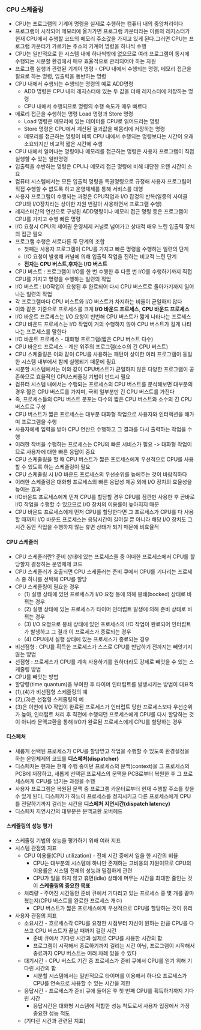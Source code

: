 ### CPU 스케줄링
* CPU는 프로그램의 기계어 명령을 실제로 수행하는 컴퓨터 내의 중앙처리이다
* 프로그램이 시작되어 메모리에 올가가면 프로그램 카운터라는 이름의 레지스터가 현재 CPU에서 수행할 코드의 메모리 주소값을 가지고 있게 된다.그러면 CPU는 프로그램 카운터가 가르키는 주소의 기계어 명령을 하나씩 수행
* CPU는 일반적으로 한 시스템 내에 하나씩밖에 없으므로 여러 프로그램이 동시에 수행되는 시분할 환경에서 매우 효율적으로 관리되어야 하는 자원
* 프로그램 실행과 관련된 기계어 명령 - CPU 내에서 수행되는 명령, 메모리 접근을 필요로 하는 명령, 입출력을 동반하는 명령
* CPU 내에서 수행되는 수행되는 명령의 예로 ADD명령
    * ADD 명령은 CPU 내의 레지스터에 있는 두 값을 더해 레지스터에 저장하는 명령
    * CPU 내에서 수행되므로 명령의 수행 속도가 매우 빠르다
* 메로리 접근을 수행하는 명령 Load 명령과 Store 명령
    * Load 명령은 메모리에 있는 데이터를 CPU로 읽어드리는 명령
    * Store 명령은 CPU에서 계산된 결과값을 메몸리에 저장하는 명령
    * 메모리를 접근하는 명령이 비록 CPU 내에서 수행되는 명령보다는 시간이 오래 소요되지만 비교적 짧은 시간에 수행
* CPU 내에서 일어나는 명령이나 메모리를 접근하는 명령은 사용자 프로그램이 직접 실행할 수 있는 일반명령
* 입출력을 수반하는 명령은 CPU나 메모리 접근 명령에 비해 대단한 오랜 시간이 소요
* 컴퓨터 시스템에서는 모든 입출력 명령을 특권명령으로 규정해 사용자 프로그림이 직접 수행할 수 없도록 하고 운영체제를 통해 서비스를 대행
* 사용자 프로그램이 수행되는 과정은 CPU작업과 I/O 잡겅의 반복(일종의 사이클 CPU와 I/O장치라는 상이한 자원 번갈아 사용하면서 프로그램 수행)
* 레지스터간의 연산으로 구성된 ADD명령이나 메모리 접근 명령 등은 프로그램이 CPU를 가지고 수행 빠른 명령
* I/O 요청시 CPU의 제어권 운영체제 커널로 넘어가고 상대적 매우 느린 입출력 장치의 접근 필요
* 프로그램 수행은 서로다른 두 단계의 조합
  * 첫째는 사용자 프로그램이 CPU를 가지고 빠른 명령을 수행하는 일련의 단계
  * I/O 요청이 발생해 커널에 의해 입출력 작업을 진하는 비교적 느린 단계
  * **전자는 CPU 버스트**,**후자는 I/O 버스트**
* CPU 버스트 : 프로그램이 I/O를 한 번 수행한 후 다름 번 I/O를 수행하기까지 직접 CPU를 가지고 명령을 수행하는 일련의 작업
* I/O 버스트 : I/O작업이 요청된 후 완료되어 다시 CPU 버스트로 돌아가기까지 일어나는 일련의 작업
* 각 프로그램마다 CPU 버스트와 I/O 버스트가 차지하는 비율이 균일하지 않다
* 이와 같은 기준으로 프로세스를 크게 **I/O 바운드 프로세스**, **CPU 바운드 프로세스**
* I/O 바운트 프로세스는 I/O 요청이 빈번해 CPU 버스트가 짧게 나타나는 프로세스
* CPU 바운드 프로세스는 I/O 작업이 거의 수행하지 않아 CPU 버스트가 길게 나타나는 프로세스를 말한다
* I/O 바운트 프로세스 - 대화형 프로그램(짧은 CPU 버스트 다수)
* CPU 바운드 프로세스 - 계산 위주의 프로그램(소수의 긴 CPU 버스트)
* CPU 스케줄링은 이와 같이 CPU를 사용하는 패턴이 상이한 여러 프로그램이 동일한 시스템 내부에서 함께 실행되기 때문에 필요
* 시분할 시스템에서는 이와 같이 CPU버스트가 균일하지 않은 다양한 프로그램이 공존하므로 효율적인 CPU스케줄링 기법이 반드시 필요
* 컴퓨터 시스템 내에서는 수행되는 프로세스의 CPU 버스트를 분석해보면 대부분의 경우 짧은 CPU 버스트를 가지며, 극히 일부분만 긴 CPU 버스트를 가진다
* 즉, 프로세스들의 CPU 버스트 분포는 다수의 짧은 CPU 버스트와 소수의 긴 CPU 버스트로 구성
* CPU 버스트가 짧은 프로세스는 대부분 대화형 작업으로 사용자와 인터랙션을 해가며 프로그램을 수행
* 사용자에세 입력을 받아 CPU 연산으 수행하고 그 결과를 다시 출력하는 작업을 수행
* 이러한 작버을 수행하는 프로세스는 CPU의 빠른 서비스가 필요 -> 대화형 작업이므로 사용자에 대한 빠른 응답이 중요
* CPU 스케줄링을 할 때 CPU 버스트가 짧은 프로세스에게 우선적으로 CPU를 사용할 수 있도록 하는 스케줄링이 필요
* CPU 스케줄링 시 I/O 바운드 프로세스의 우선순위를 높에주는 것이 바람직하다
* 이러한 스케줄링은 대화형 프로세스의 빠른 응답성 제공 외에 I/O 장치의 효율성을 높이는 효과
* I/O바운드 프로세스에게 먼저 CPU를 할당할 경우 CPU를 잠깐만 사용한 후 곧바로 I/O 작업을 수행할 수 있으므로 I/O 장치의 이용률이 높아지지 때문
* CPU 바운드 프로세스에게 먼저 CPU를 할당한다면 그 프로세스가 CPU를 다 사용할 때까지 I/O 바운드 프로세스는 응답시간이 길어질 뿐 아니라 해당 I/O 장치도 그 시간 동안 작업을 수행하지 않는 휴면 상태가 되기 때문에 비효율적
#### CPU 스케줄러
* CPU 스케줄러란? 준비 상태에 있는 프로세스들 중 어떠한 프로세스에서 CPU를 할당할지 결정하는 운영체제 코드
* CPU 스케줄러가 호출되면 CPU 스케줄러는 준비 큐에서 CPU를 기다리는 프로세스 중 하나를 선택해 CPU를 할당
* CPU 스케줄링이 필요한 경우
   * (1) 실행 상태에 있던 프로세스가 I/O 요청 등에 의해 봉쇄(bocked) 상태로 바뀌는 경우
   * (2) 실행 상태에 있는 프로세스가 타이머 인터럽트 발생에 의해 준비 상태로 바뀌는 경우
   * (3) I/O 요청으로 봉쇄 상태에 있던 프로세스의 I/O 작업이 완료되어 인터럽트가 발생하고 그 결과 이 프로세스가 종료되는 경우
   * (4) CPU에서 실행 상태에 있는 프로세스가 종료되는 경우
* 비선점형 : CPU를 획득한 프로세스가 스스로 CPU를 반납하기 전까지는 빼앗기지 않는 방법
* 선점형 : 프로세스가 CPU를 계속 사용하기를 원하더라도 강제로 빼앗을 수 있는 스케줄링 방법
* CPU를 빼앗는 방법
* 할당량(time quantum)을 부여한 후 타이머 인터럽트를 발생시키는 방법이 대표적
* (1),(4)가 비선점형 스케줄링의 예
* (2),(3)은 선점형 스케줄링의 예
* (3)은 이번에 I/O 작업이 완료된 프로세스가 인터럽트 당한 프로세스보다 우선순위가 높아, 인터럽트 처리 후 직전에 수행되던 프로세스에게 CPU를 다시 할당하는 것이 아니라 문맥교환을 통해 I/O가 완료된 프로세스에게 CPU를 할당하는 경우
#### 디스페처
* 새롭게 선택된 프로세스가 CPU를 할당받고 작업을 수행할 수 있도록 환경설정을 하는 운영체제의 코드를 **디스페처(dispatcher)**
* 디스페처는 현재는 현재 수행 중이던 프로세스의 문맥(context)을 그 프로세스의 PCB에 저장하고, 새롭게 선택된 프로세스의 문맥을 PCB로부터 복원한 후 그 프로세스에게 CPU를 넘기는 과정을 수행
* 사용자 프로그램은 복원된 문맥 중 프로그램 카운터로부터 현재 수행할 주소를 찾을 수 있게 된다, 디스페저가 하느이 프로세스를 정지시키고 다른 프로세스에게 CPU를 전달하기까지 걸리는 시간을 **디스페처 지연시간(dispatch latency)**
* 디스페처 지연시간의 대부분은 문맥교환 오버헤드
#### 스케줄링의 성능 평가
* 스케줄링 기법의 성능을 평가하기 위해 여러 지표
* 시스템 관점의 지표
   * CPU 이용률(CPU utilization) - 전체 시간 중에서 일을 한 시간의 비율
      * CPU는 대부분의 시스템에 하나만 존재하는 고비용의 자원이므로 CPU의 이용률은 시스템 전체의 성능과 밀접하게 관련
      * CPU가 일을 하지 않고 휴면(idle) 상태에 머무는 시간을 최대한 줄인는 것이 **스케줄링의 중요한 목표**
   * 처리량 - 주어진 시간동안 준비 큐에서 기다리고 있는 프로세스 중 몇 개를 끝마쳤는지(CPU 버스트를 완료한 프로세스 개수)
      * CPU 버스트가 짧은 프로세스에게 우선적으로 CPU를 할당하는 것이 유리
* 사용자 관점의 지표
   * 소요시간 - 흐로세스각 CPU를 요청한 시점부터 자신이 원하는 만큼 CPU를 다 쓰고 CPU 버스트가 끝날 때까지 걸린 시간
      * 준비 큐에서 기다린 시간과 실제로 CPU를 사용한 시간의 합
      * 프로그램이 시작해서 종료하기까지 걸리는 시간 아님, 프로그램이 시작해서 종료까지 CPU 버스트는 여러 차례 있을 수 있다 
   * 대기시간 - CPU 버스트 기간 중 프로세스가 준비 큐에서 CPU를 얻기 위해 기다린 시간의 합
      * 시분할 시스템에서는 일반적으로 타이머를 이용해서 하나으 프로세스가 CPU를 연속으로 사용할 수 있는 시간을 제한
   * 응답시간 - 프로세스가 준비 큐에 들어온 후 첫 번째 CPU를 획득하기까지 기다린 시간
      * 응답시간은 대화형 시스템에 적합한 성능 척도로서 사용자 입장에서 가장 중요한 성능 척도
   * (기다린 시간과 관련된 지표)
